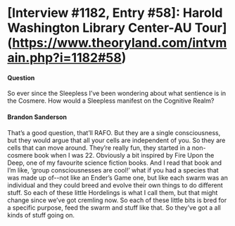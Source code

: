 # [Interview #1182, Entry #58]: Harold Washington Library Center-AU Tour](https://www.theoryland.com/intvmain.php?i=1182#58)

#### Question

So ever since the Sleepless I’ve been wondering about what sentience is in the Cosmere. How would a Sleepless manifest on the Cognitive Realm?

#### Brandon Sanderson

That’s a good question, that’ll RAFO. But they are a single consciousness, but they would argue that all your cells are independent of you. So they are cells that can move around. They’re really fun, they started in a non-cosmere book when I was 22. Obviously a bit inspired by Fire Upon the Deep, one of my favourite science fiction books. And I read that book and I’m like, ‘group consciousnesses are cool!’ what if you had a species that was made up of--not like an Ender’s Game one, but like each swarm was an individual and they could breed and evolve their own things to do different stuff. So each of these little Hordelings is what I call them, but that might change since we’ve got cremling now. So each of these little bits is bred for a specific purpose, feed the swarm and stuff like that. So they’ve got a all kinds of stuff going on.

